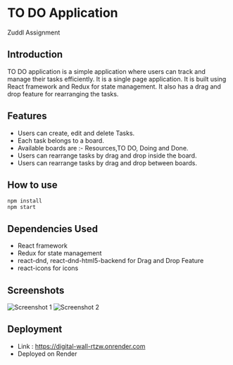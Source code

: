 
# TO DO Application

Zuddl Assignment 
## Introduction
TO DO application is a simple application where users can track and manage their tasks efficiently. It is a single page application. It is built using React framework and Redux for state management. It also has a drag and drop feature for rearranging the tasks.

## Features
- Users can create, edit and delete Tasks.
- Each task belongs to a board.
- Available boards are :- Resources,TO DO, Doing and Done.
- Users can rearrange tasks by drag and drop inside the board.
- Users can rearrange tasks by drag and drop between boards.

## How to use
`npm install`
<br>
`npm start`

## Dependencies Used
- React framework
- Redux for state management
- react-dnd, react-dnd-html5-backend for Drag and Drop Feature
- react-icons for icons

## Screenshots
![Screenshot 1](output/home.jpg)
![Screenshot 2](output/board.jpg)

## Deployment
- Link : https://digital-wall-rtzw.onrender.com
- Deployed on Render

